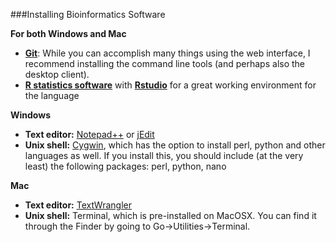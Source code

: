 ###Installing Bioinformatics Software

**For both Windows and Mac**

* [**Git**](https://help.github.com): While you can accomplish many things using the web interface, I recommend installing the command line tools (and perhaps also the desktop client).
* [**R statistics software**](http://cran.revolutionanalytics.com) with [**Rstudio**](http://www.rstudio.com) for a great working environment for the language


**Windows**

* **Text editor:** [Notepad++](http://notepad-plus-plus.org) or [jEdit](http://www.jedit.org)
* **Unix shell:** [Cygwin](https://www.cygwin.com), which has the option to install perl, python and other languages as well. If you install this, you should include (at the very least) the following packages: perl, python, nano


**Mac**

* **Text editor:** [TextWrangler](http://www.barebones.com/products/textwrangler/)
* **Unix shell:** Terminal, which is pre-installed on MacOSX. You can find it through the Finder by going to Go->Utilities->Terminal.
